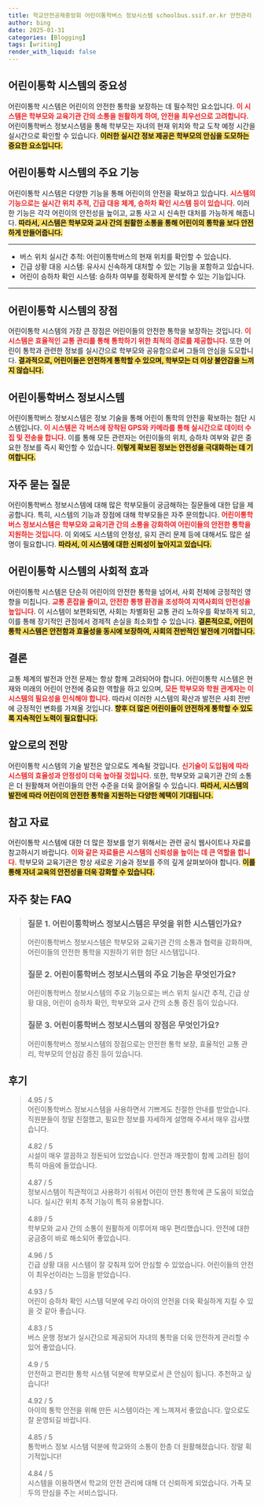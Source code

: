 ```yaml
---
title: 학교안전공제중앙회 어린이통학버스 정보시스템 schoolbus.ssif.or.kr 안전관리
author: bing
date: 2025-01-31
categories: [Blogging]
tags: [writing]
render_with_liquid: false
---
```



<h2 id='어린이통학시스템의중요성'>어린이통학 시스템의 중요성</h2>

<p>어린이통학 시스템은 어린이의 안전한 통학을 보장하는 데 필수적인 요소입니다. <b><span style="color: #ee2323;">이 시스템은 학부모와 교육기관 간의 소통을 원활하게 하여, 안전을 최우선으로 고려합니다.</span></b> 어린이통학버스 정보시스템을 통해 학부모는 자녀의 현재 위치와 학교 도착 예정 시간을 실시간으로 확인할 수 있습니다. <b><span style="background-color: #ffe066;">이러한 실시간 정보 제공은 학부모의 안심을 도모하는 중요한 요소입니다.</span></b></p>

<h2 id='어린이통학시스템의주요기능'>어린이통학 시스템의 주요 기능</h2>

<p>어린이통학 시스템은 다양한 기능을 통해 어린이의 안전을 확보하고 있습니다. <b><span style="color: #ee2323;">시스템의 기능으로는 실시간 위치 추적, 긴급 대응 체계, 승하차 확인 시스템 등이 있습니다.</span></b> 이러한 기능은 각각 어린이의 안전성을 높이고, 교통 사고 시 신속한 대처를 가능하게 해줍니다. <b><span style="background-color: #ffe066;">따라서, 시스템은 학부모와 교사 간의 원활한 소통을 통해 어린이의 통학을 보다 안전하게 만들어줍니다.</span></b></p>

<hr />

<ul>
    <li>버스 위치 실시간 추적: 어린이통학버스의 현재 위치를 확인할 수 있습니다.</li>
    <li>긴급 상황 대응 시스템: 유사시 신속하게 대처할 수 있는 기능을 포함하고 있습니다.</li>
    <li>어린이 승하차 확인 시스템: 승하차 여부를 정확하게 분석할 수 있는 기능입니다.</li>
</ul>

<hr />

<h2 id='어린이통학시스템의장점'>어린이통학 시스템의 장점</h2>

<p>어린이통학 시스템의 가장 큰 장점은 어린이들의 안전한 통학을 보장하는 것입니다. <b><span style="color: #ee2323;">이 시스템은 효율적인 교통 관리를 통해 통학하기 위한 최적의 경로를 제공합니다.</span></b> 또한 어린이 통학과 관련한 정보를 실시간으로 학부모와 공유함으로써 그들의 안심을 도모합니다. <b><span style="background-color: #ffe066;">결과적으로, 어린이들은 안전하게 통학할 수 있으며, 학부모는 더 이상 불안감을 느끼지 않습니다.</span></b></p>

<h2 id='어린이통학버스정보시스템'>어린이통학버스 정보시스템</h2>

<p>어린이통학버스 정보시스템은 정보 기술을 통해 어린이 통학의 안전을 확보하는 첨단 시스템입니다. <b><span style="color: #ee2323;">이 시스템은 각 버스에 장착된 GPS와 카메라를 통해 실시간으로 데이터 수집 및 전송을 합니다.</span></b> 이를 통해 모든 관련자는 어린이들의 위치, 승하차 여부와 같은 중요한 정보를 즉시 확인할 수 있습니다. <b><span style="background-color: #ffe066;">이렇게 확보된 정보는 안전성을 극대화하는 데 기여합니다.</span></b></p>

<h2 id='자주묻는질문'>자주 묻는 질문</h2>

<p>어린이통학버스 정보시스템에 대해 많은 학부모들이 궁금해하는 질문들에 대한 답을 제공합니다. 특히, 시스템의 기능과 장점에 대해 학부모들은 자주 문의합니다. <b><span style="color: #ee2323;">어린이통학버스 정보시스템은 학부모와 교육기관 간의 소통을 강화하여 어린이들의 안전한 통학을 지원하는 것입니다.</span></b> 이 외에도 시스템의 안정성, 유지 관리 문제 등에 대해서도 많은 설명이 필요합니다. <b><span style="background-color: #ffe066;">따라서, 이 시스템에 대한 신뢰성이 높아지고 있습니다.</span></b></p>

<h2 id='어린이통학시스템의사회적효과'>어린이통학 시스템의 사회적 효과</h2>

<p>어린이통학 시스템은 단순히 어린이의 안전한 통학을 넘어서, 사회 전체에 긍정적인 영향을 미칩니다. <b><span style="color: #ee2323;">교통 혼잡을 줄이고, 안전한 통행 환경을 조성하여 지역사회의 안전성을 높입니다.</span></b> 이 시스템이 보편화되면, 사회는 차별화된 교통 관리 노하우를 확보하게 되고, 이를 통해 장기적인 관점에서 경제적 손실을 최소화할 수 있습니다. <b><span style="background-color: #ffe066;">결론적으로, 어린이통학 시스템은 안전함과 효율성을 동시에 보장하여, 사회의 전반적인 발전에 기여합니다.</span></b></p>

<h2 id='결론'>결론</h2>

<p>교통 체계의 발전과 안전 문제는 항상 함께 고려되어야 합니다. 어린이통학 시스템은 현재와 미래의 어린이 안전에 중요한 역할을 하고 있으며, <b><span style="color: #ee2323;">모든 학부모와 학원 관계자는 이 시스템의 필요성을 인식해야 합니다.</span></b> 따라서 이러한 시스템의 확산과 발전은 사회 전반에 긍정적인 변화를 가져올 것입니다. <b><span style="background-color: #ffe066;">향후 더 많은 어린이들이 안전하게 통학할 수 있도록 지속적인 노력이 필요합니다.</span></b></p>

<h2 id='앞으로의전망'>앞으로의 전망</h2>

<p>어린이통학 시스템의 기술 발전은 앞으로도 계속될 것입니다. <b><span style="color: #ee2323;">신기술이 도입됨에 따라 시스템의 효율성과 안정성이 더욱 높아질 것입니다.</span></b> 또한, 학부모와 교육기관 간의 소통은 더 원활해져 어린이들의 안전 수준을 더욱 끌어올릴 수 있습니다. <b><span style="background-color: #ffe066;">따라서, 시스템의 발전에 따라 어린이의 안전한 통학을 지원하는 다양한 혜택이 기대됩니다.</span></b></p>

<h2 id='참고자료'>참고 자료</h2>

<p>어린이통학 시스템에 대한 더 많은 정보를 얻기 위해서는 관련 공식 웹사이트나 자료를 참고하시기 바랍니다. <b><span style="color: #ee2323;">이와 같은 자료들은 시스템의 신뢰성을 높이는 데 큰 역할을 합니다.</span></b> 학부모와 교육기관은 항상 새로운 기술과 정보를 주의 깊게 살펴보아야 합니다. <b><span style="background-color: #ffe066;">이를 통해 자녀 교육의 안전성을 더욱 강화할 수 있습니다.</span></b></p>


<h2 id='자주_찾는_FAQ'>자주 찾는 FAQ</h2>
<div itemscope="" itemtype="https://schema.org/FAQPage"> 
<blockquote> 
<div itemscope="" itemprop="mainEntity" itemtype="https://schema.org/Question"> 
<h3 itemprop="name">질문 1. 어린이통학버스 정보시스템은 무엇을 위한 시스템인가요?</h3> 
<div itemscope="" itemprop="acceptedAnswer" itemtype="https://schema.org/Answer"> 
<span itemprop="text"> 
<p>어린이통학버스 정보시스템은 학부모와 교육기관 간의 소통과 협력을 강화하며, 어린이들의 안전한 통학을 지원하기 위한 첨단 시스템입니다.</p> 
</span> 
</div> 
</div> 

<div itemscope="" itemprop="mainEntity" itemtype="https://schema.org/Question"> 
<h3 itemprop="name">질문 2. 어린이통학버스 정보시스템의 주요 기능은 무엇인가요?</h3> 
<div itemscope="" itemprop="acceptedAnswer" itemtype="https://schema.org/Answer"> 
<span itemprop="text"> 
<p>어린이통학버스 정보시스템의 주요 기능으로는 버스 위치 실시간 추적, 긴급 상황 대응, 어린이 승하차 확인, 학부모와 교사 간의 소통 증진 등이 있습니다.</p> 
</span> 
</div> 
</div> 

<div itemscope="" itemprop="mainEntity" itemtype="https://schema.org/Question"> 
<h3 itemprop="name">질문 3. 어린이통학버스 정보시스템의 장점은 무엇인가요?</h3> 
<div itemscope="" itemprop="acceptedAnswer" itemtype="https://schema.org/Answer"> 
<span itemprop="text"> 
<p>어린이통학버스 정보시스템의 장점으로는 안전한 통학 보장, 효율적인 교통 관리, 학부모의 안심감 증진 등이 있습니다.</p> 
</span> 
</div> 
</div> 
</blockquote> 
</div>
<h2 id='후기'>후기</h2>
<div itemscope itemtype="https://schema.org/Product">
  <blockquote>
  <div itemprop="review" itemscope itemtype="https://schema.org/Review">
      <div itemprop="reviewRating" itemscope itemtype="https://schema.org/Rating"> <span itemprop="ratingValue">4.95</span> / <span itemprop="bestRating">5</span> </div>
      <span itemprop="reviewBody">어린이통학버스 정보시스템을 사용하면서 기쁘게도 친절한 안내를 받았습니다. 직원분들이 정말 친절했고, 필요한 정보를 자세하게 설명해 주셔서 매우 감사했습니다.</span>
  </div>
  <br>
  <div itemprop="review" itemscope itemtype="https://schema.org/Review">
      <div itemprop="reviewRating" itemscope itemtype="https://schema.org/Rating"> <span itemprop="ratingValue">4.82</span> / <span itemprop="bestRating">5</span> </div>
      <span itemprop="reviewBody">시설이 매우 깔끔하고 정돈되어 있었습니다. 안전과 깨끗함이 함께 고려된 점이 특히 마음에 들었습니다.</span>
  </div>
  <br>
  <div itemprop="review" itemscope itemtype="https://schema.org/Review">
      <div itemprop="reviewRating" itemscope itemtype="https://schema.org/Rating"> <span itemprop="ratingValue">4.87</span> / <span itemprop="bestRating">5</span> </div>
      <span itemprop="reviewBody">정보시스템이 직관적이고 사용하기 쉬워서 어린이 안전 통학에 큰 도움이 되었습니다. 실시간 위치 추적 기능이 특히 유용합니다.</span>
  </div>
  <br>
  <div itemprop="review" itemscope itemtype="https://schema.org/Review">
      <div itemprop="reviewRating" itemscope itemtype="https://schema.org/Rating"> <span itemprop="ratingValue">4.89</span> / <span itemprop="bestRating">5</span> </div>
      <span itemprop="reviewBody">학부모와 교사 간의 소통이 원활하게 이루어져 매우 편리했습니다. 안전에 대한 궁금증이 바로 해소되어 좋았습니다.</span>
  </div>
  <br>
  <div itemprop="review" itemscope itemtype="https://schema.org/Review">
      <div itemprop="reviewRating" itemscope itemtype="https://schema.org/Rating"> <span itemprop="ratingValue">4.96</span> / <span itemprop="bestRating">5</span> </div>
      <span itemprop="reviewBody">긴급 상황 대응 시스템이 잘 갖춰져 있어 안심할 수 있었습니다. 어린이들의 안전이 최우선이라는 느낌을 받았습니다.</span>
  </div>
  <br>
  <div itemprop="review" itemscope itemtype="https://schema.org/Review">
      <div itemprop="reviewRating" itemscope itemtype="https://schema.org/Rating"> <span itemprop="ratingValue">4.93</span> / <span itemprop="bestRating">5</span> </div>
      <span itemprop="reviewBody">어린이 승하차 확인 시스템 덕분에 우리 아이의 안전을 더욱 확실하게 지킬 수 있을 것 같아 좋습니다.</span>
  </div>
  <br>
  <div itemprop="review" itemscope itemtype="https://schema.org/Review">
      <div itemprop="reviewRating" itemscope itemtype="https://schema.org/Rating"> <span itemprop="ratingValue">4.83</span> / <span itemprop="bestRating">5</span> </div>
      <span itemprop="reviewBody">버스 운행 정보가 실시간으로 제공되어 자녀의 통학을 더욱 안전하게 관리할 수 있어 좋았습니다.</span>
  </div>
  <br>
  <div itemprop="review" itemscope itemtype="https://schema.org/Review">
      <div itemprop="reviewRating" itemscope itemtype="https://schema.org/Rating"> <span itemprop="ratingValue">4.9</span> / <span itemprop="bestRating">5</span> </div>
      <span itemprop="reviewBody">안전하고 편리한 통학 시스템 덕분에 학부모로서 큰 안심이 됩니다. 추천하고 싶습니다!</span>
  </div>
  <br>
  <div itemprop="review" itemscope itemtype="https://schema.org/Review">
      <div itemprop="reviewRating" itemscope itemtype="https://schema.org/Rating"> <span itemprop="ratingValue">4.92</span> / <span itemprop="bestRating">5</span> </div>
      <span itemprop="reviewBody">아이의 통학 안전을 위해 만든 시스템이라는 게 느껴져서 좋았습니다. 앞으로도 잘 운영되길 바랍니다.</span>
  </div>
  <br>
  <div itemprop="review" itemscope itemtype="https://schema.org/Review">
      <div itemprop="reviewRating" itemscope itemtype="https://schema.org/Rating"> <span itemprop="ratingValue">4.85</span> / <span itemprop="bestRating">5</span> </div>
      <span itemprop="reviewBody">통학버스 정보 시스템 덕분에 학교와의 소통이 한층 더 원활해졌습니다. 정말 획기적입니다!</span>
  </div>
  <br>
  <div itemprop="review" itemscope itemtype="https://schema.org/Review">
      <div itemprop="reviewRating" itemscope itemtype="https://schema.org/Rating"> <span itemprop="ratingValue">4.84</span> / <span itemprop="bestRating">5</span> </div>
      <span itemprop="reviewBody">시스템을 이용하면서 학교의 안전 관리에 대해 더 신뢰하게 되었습니다. 가족 모두의 안심을 주는 서비스입니다.</span>
  </div>
  </blockquote>
</div>

